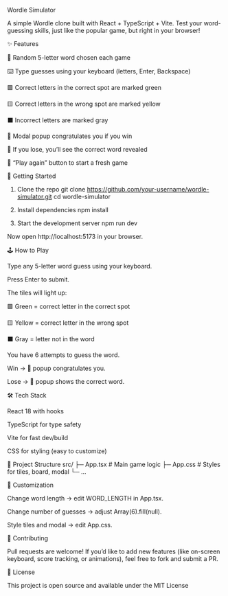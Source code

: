 Wordle Simulator

A simple Wordle clone built with React + TypeScript + Vite.
Test your word-guessing skills, just like the popular game, but right in your browser!

✨ Features

🎯 Random 5-letter word chosen each game

⌨️ Type guesses using your keyboard (letters, Enter, Backspace)

🟩 Correct letters in the correct spot are marked green

🟨 Correct letters in the wrong spot are marked yellow

⬛ Incorrect letters are marked gray

🎉 Modal popup congratulates you if you win

😬 If you lose, you’ll see the correct word revealed

🔄 “Play again” button to start a fresh game

🚀 Getting Started

1. Clone the repo
   git clone https://github.com/your-username/wordle-simulator.git
   cd wordle-simulator

2. Install dependencies
   npm install

3. Start the development server
   npm run dev

Now open http://localhost:5173
in your browser.

🕹️ How to Play

Type any 5-letter word guess using your keyboard.

Press Enter to submit.

The tiles will light up:

🟩 Green = correct letter in the correct spot

🟨 Yellow = correct letter in the wrong spot

⬛ Gray = letter not in the word

You have 6 attempts to guess the word.

Win → 🎉 popup congratulates you.

Lose → 😬 popup shows the correct word.

🛠️ Tech Stack

React 18 with hooks

TypeScript for type safety

Vite for fast dev/build

CSS for styling (easy to customize)

📂 Project Structure
src/
├─ App.tsx # Main game logic
├─ App.css # Styles for tiles, board, modal
└─ ...

🎨 Customization

Change word length → edit WORD_LENGTH in App.tsx.

Change number of guesses → adjust Array(6).fill(null).

Style tiles and modal → edit App.css.

🤝 Contributing

Pull requests are welcome! If you’d like to add new features (like on-screen keyboard, score tracking, or animations), feel free to fork and submit a PR.

📜 License

This project is open source and available under the MIT License
